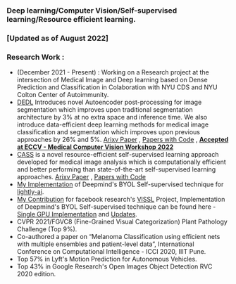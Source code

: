 ### Deep learning/Computer Vision/Self-supervised learning/Resource efficient learning.
### [Updated as of August 2022]
### Research Work :
- (December 2021 - Present) : Working on a Research project at the intersection of Medical Image and Deep learning based on Dense Prediction and Classification in Colaboration with NYU CDS and NYU Colton Center of Autoimmunity.
- [DEDL](https://github.com/pranavsinghps1/dedl)  Introduces novel Autoencoder post-processing for image segmentation which improves upon traditional segmentation architecture by 3% at no extra space and inference time. We also introduce data-efficient deep learning methods for medical image classification and segmentation which improves upon previous approaches by 26% and 5%. [Arixv Paper](https://arxiv.org/abs/2207.06489) , [Papers with Code](https://paperswithcode.com/paper/a-data-efficient-deep-learning-framework-for) , **[Accepted at ECCV - Medical Computer Vision Workshop 2022](https://mcv-workshop.github.io/)**
- [CASS](https://github.com/pranavsinghps1/CASS) is a novel resource-efficient self-supervised learning approach developed for medical image analysis which is computationally efficient and better performing than state-of-the-art self-supervised learning approaches. [Arixv Paper](https://arxiv.org/abs/2206.04170v3) , [Papers with Code](https://paperswithcode.com/paper/cass-cross-architectural-self-supervision-for)
- [My Implementation](https://github.com/lightly-ai/lightly/releases/tag/1.1.8) of Deepmind's BYOL Self-supervised technique for [lightly-ai](https://github.com/lightly-ai/lightly).
- [My Contribution](https://github.com/facebookresearch/vissl/pull/454) for facebook research's [VISSL](https://github.com/facebookresearch/vissl) Project, Implementation of Deepmind's BYOL Self-supervised technique can be found here - [Single GPU Implementation](https://github.com/iseessel/vissl/pull/1) and [Updates](https://github.com/iseessel/vissl/pull/2).
- CVPR 2021/FGVC8 (Fine-Grained Visual Categorization) Plant Pathology Challenge (Top 9%).
- Co-authored a paper on “Melanoma Classification using efficient nets with multiple ensembles and patient-level data”, International Conference on Computational Intelligence - ICCI 2020, IIIT Pune.
- Top 57% in Lyft's Motion Prediction for Autonomous Vehicles.
- Top 43% in Google Research's Open Images Object Detection RVC 2020 edition.





<!--
**pranavsinghps1/pranavsinghps1** is a ✨ _special_ ✨ repository because its `README.md` (this file) appears on your GitHub profile.

Here are some ideas to get you started:

- 🔭 I’m currently working on ...
- 🌱 I’m currently learning ...
- 👯 I’m looking to collaborate on ...
- 🤔 I’m looking for help with ...
- 💬 Ask me about ...
- 📫 How to reach me: ...
- 😄 Pronouns: ...
- ⚡ Fun fact: ...
[![Pranav's GitHub stats](https://github-readme-stats.vercel.app/api?username=pranavsinghps1&theme=dark&count_private=true)](https://github.com/anuraghazra/github-readme-stats)
[![Top Langs](https://github-readme-stats.vercel.app/api/top-langs/?username=pranavsinghps1&layout=compact&theme=dark&count_private=true&hide=javascript,html,css)](https://github.com/anuraghazra/github-readme-stats)
-->



